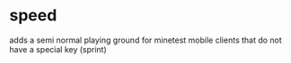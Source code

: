 # speed
adds a semi normal playing ground for minetest mobile clients that do not have a special key (sprint)
